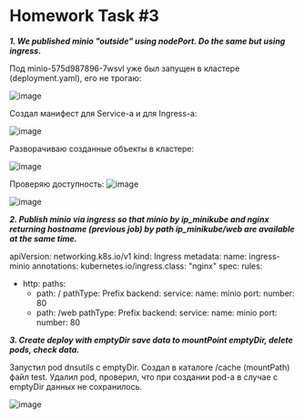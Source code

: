 # Homework Task #3

_**1. We published minio "outside" using nodePort. Do the same but using ingress.**_

Под minio-575d987896-7wsvl уже был запущен в кластере (deployment.yaml), его не трогаю:

![image](https://user-images.githubusercontent.com/72750543/151145463-0ac754ce-b67e-4f24-9497-cc982729948b.png)


Создал манифест для  Service-а и для Ingress-а:

![image](https://user-images.githubusercontent.com/72750543/151145890-7b25bbd5-ca8a-4c36-ac07-fbdf039ff6a6.png)


Разворачиваю созданные объекты в кластере:

![image](https://user-images.githubusercontent.com/72750543/151146338-df21a7f0-491f-4417-b3d5-6e90c3af6ab9.png)


Проверяю доступность:
![image](https://user-images.githubusercontent.com/72750543/151146431-35b81902-8a51-40f6-99ee-657e9b71de26.png)

![image](https://user-images.githubusercontent.com/72750543/151146576-519c3f21-7c01-479b-b07b-5bc90ef5f5e9.png)


_**2. Publish minio via ingress so that minio by ip_minikube and nginx returning hostname (previous job) by path ip_minikube/web are available at the same time.**_


apiVersion: networking.k8s.io/v1
kind: Ingress
metadata:
  name: ingress-minio
  annotations:
    kubernetes.io/ingress.class: "nginx"
spec:
  rules:
  - http:
      paths:
      - path: /
        pathType: Prefix
        backend:
          service:
             name: minio
             port: 
                number: 80
      - path: /web
        pathType: Prefix
        backend:
          service:
             name: minio
             port: 
                number: 80



_**3. Create deploy with emptyDir save data to mountPoint emptyDir, delete pods, check data.**_

Запустил pod dnsutils c emptyDir. Создал в каталоге /cache (mountPath) файл test. Удалил pod, проверил, что при создании pod-а в случае с emptyDir данных не сохранилось. 

![image](https://user-images.githubusercontent.com/72750543/151161188-caf781ec-552f-4da5-a685-af044a99bb2f.png)

